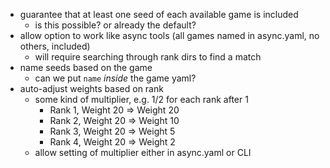 - guarantee that at least one seed of each available game is included
    - is this possible? or already the default?
- allow option to work like async tools (all games named in async.yaml, no others, included)
    - will require searching through rank dirs to find a match
- name seeds based on the game
    - can we put `name` *inside* the game yaml?
- auto-adjust weights based on rank
    - some kind of multiplier, e.g. 1/2 for each rank after 1
        - Rank 1, Weight 20 => Weight 20 
        - Rank 2, Weight 20 => Weight 10 
        - Rank 3, Weight 20 => Weight 5 
        - Rank 4, Weight 20 => Weight 2 
    - allow setting of multiplier either in async.yaml or CLI